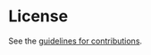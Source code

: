 # License

See the
[guidelines for contributions](https://github.com/liqi16/draft-li-sidrops-vro/blob//CONTRIBUTING.md).
